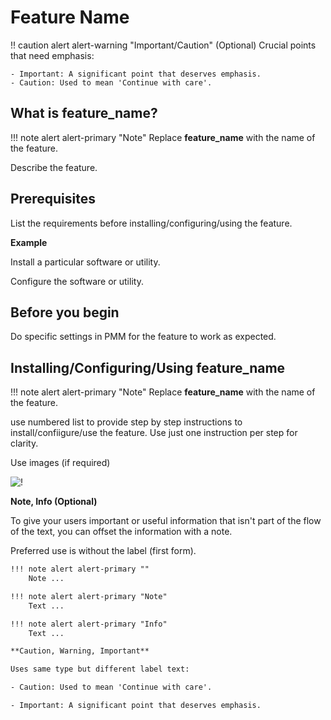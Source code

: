 
# Feature Name

!! caution alert alert-warning "Important/Caution" (Optional)
   Crucial points that need emphasis:

    - Important: A significant point that deserves emphasis.
    - Caution: Used to mean 'Continue with care'.

## What is feature_name?

!!! note alert alert-primary "Note"
    Replace **feature_name** with the name of the feature.


Describe the feature.

## Prerequisites
List the requirements before installing/configuring/using the feature.

**Example**

Install a particular software or utility.

Configure the software or utility.

## Before you begin

Do specific settings in PMM for the feature to work as expected.


## Installing/Configuring/Using feature_name

!!! note alert alert-primary "Note"
    Replace **feature_name** with the name of the feature.

use numbered list to provide step by step instructions to install/confiigure/use the feature. Use just one instruction per step for clarity.

 Use images (if required)

![!](../_images/image_name.png)


**Note, Info (Optional)**
 
To give your users important or useful information that isn't part of the flow of the text, you can offset the information with a note. 

Preferred use is without the label (first form).

```txt
!!! note alert alert-primary ""
    Note ...

!!! note alert alert-primary "Note"
    Text ...

!!! note alert alert-primary "Info"
    Text ...  

**Caution, Warning, Important**

Uses same type but different label text:

- Caution: Used to mean 'Continue with care'.

- Important: A significant point that deserves emphasis.